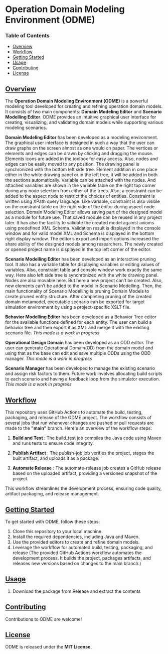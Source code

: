 # Operation Domain Modeling Environment (ODME)

### Table of Contents

* [Overview](#Overview)
* [Workflow](#workflow)
* [Getting Started](#getting-started)
* [Usage](#usage)
* [Contributing](#contributing)
* [License](#license)

## [Overview](#Overview)

The **Operation Domain Modeling Environment (ODME)** is a powerful modeling tool developed for creating and refining operation domain models. It consists of two main components: **Domain Modeling Editor** and **Scenario Modelling Editor**. ODME provides an intuitive graphical user interface for creating, visualizing, and validating domain models while supporting various modeling scenarios.

**Domain Modeling Editor** has been developed as a modeling environment. The graphical user interface is designed in such a way that the user can draw graphs on the screen almost as one would on paper. The vertices or elements and edges can be drawn by clicking and dragging the mouse. Elements icons are added in the toolbox for easy access. Also, nodes and edges can be easily moved to any position. The drawing panel is synchronized with the bottom left side tree. Element addition in one place either in the white drawing panel or in the left tree, it will be added in both the sections automatically. Variable can be attached with the nodes. And attached variables are shown in the variable table on the right top corner during any node selection from either of the trees. Also, a constraint can be added to the aspect node to restrict the choices of entities. Constraint is written using XPath query language. Like variable, constraint is also visible on the constraint table on the right side of the editor during aspect node selection. Domain Modeling Editor allows saving part of the designed model as a module for future use. That saved module can be reused in any project later. It has also the facility to validate the created model against axioms using predefined XML Schema. Validation result is displayed in the console window and for valid model XML and Schema is displayed in the bottom right display window. The editor’s export and import options increased the share ability of the designed models among researchers. The newly created or opened project name is displayed in the top left corner of the editor.

**Scenario Modelling Editor** has been developed as an interactive pruning tool. It also has a variable table for displaying variables or editing values of variables. Also, constraint table and console window work exactly the same way. Here also left side tree is synchronized with the white drawing panel. Nodes are also movable here. But here a new project can’t be created. Also, new elements can’t be added to the model in Scenario Modelling. Then, the main functionality of Scenario Modelling is pruning Domain Models to create pruned entity structure. After completing pruning of the created domain metamodel, executable scenario can be exported for target simulation environment by using a project-specific XSLT file.

**Behavior Modelling Editor** has been developed as a Behavior Tree editor for the available functions defined for each entity. The user can build a behavior tree and then export it as XML and merge it with the existing scenario file. *This mode is a work in progress*

**Operational Design Domain** has been developed as an ODD editor. The user can generate Operational Domain(OD) from the domain model and using that as the base can edit and save multiple ODDs using the ODD manager. *This mode is a work in progress*

**Scenario Manager** has been developed to manage the existing scenario and assign risk factors to them. Future work involves allocating build scripts to each scenario and having a feedback loop from the simulator execution. *This mode is a work in progress*



## [Workflow](#workflow)

This repository uses GitHub Actions to automate the build, testing, packaging, and release of the ODME project. The workflow consists of several jobs that run whenever changes are pushed or pull requests are made to the **"main"** branch. Here's an overview of the workflow steps:
1. **Build and Test** : The build_test job compiles the Java code using Maven and runs tests to ensure code integrity.

2. **Publish Artifact** : The publish-job job verifies the project, stages the built artifact, and uploads it as a package.

3. **Automate Release** : The automate-release job creates a GitHub release based on the uploaded artifact, providing a versioned snapshot of the project.

This workflow streamlines the development process, ensuring code quality, artifact packaging, and release management.

## [Getting Started](#getting-started)

To get started with ODME, follow these steps:

1. Clone this repository to your local machine.
2. Install the required dependencies, including Java and Maven.
3. Use the provided editors to create and refine domain models.
4. Leverage the workflow for automated build, testing, packaging, and release (The provided GitHub Actions workflow automates the development process. It builds the project, packages artifacts, and releases new versions based on changes to the main branch.)

## [Usage](#usage)

1. Download the package from Release and extract the contents


## [Contributing](#contributing)

Contributions to ODME are welcome!

## [License](#license)

ODME is released under the **MIT License**.
